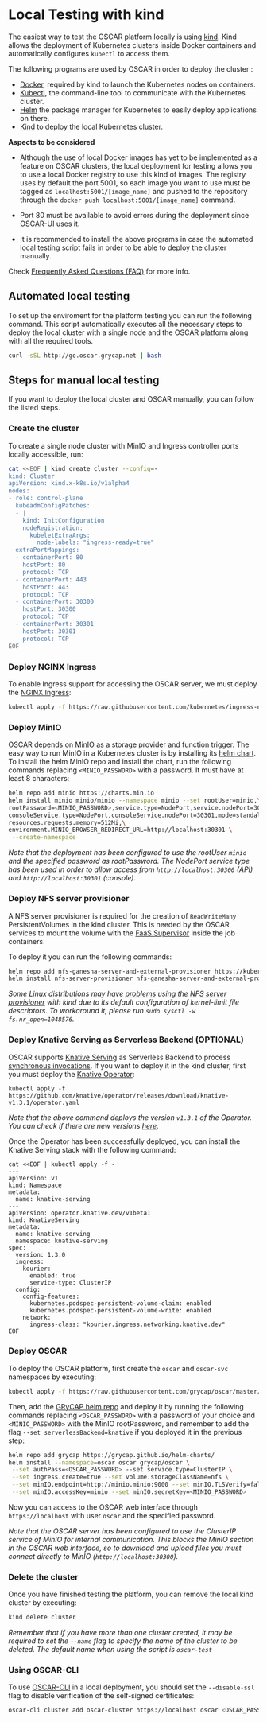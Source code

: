 # Local Testing with kind

The easiest way to test the OSCAR platform locally is using
[kind](https://kind.sigs.k8s.io/). Kind allows the deployment of Kubernetes
clusters inside Docker containers and automatically configures `kubectl` to
access them.

The following programs are used by OSCAR in order to deploy the cluster :

- [Docker](https://www.docker.com/), required by kind to launch
  the Kubernetes nodes on containers.
- [Kubectl](https://kubernetes.io/), the command-line tool to
  communicate with the Kubernetes cluster.
- [Helm](https://helm.sh/) the package manager for Kubernetes to easily deploy applications on there.
- [Kind](https://kind.sigs.k8s.io) to
  deploy the local Kubernetes cluster.

**Aspects to be considered**

- Although the use of local Docker images has yet to be implemented as a feature on OSCAR clusters, the local deployment for testing allows you to use a local Docker registry to use this kind of images. 
The registry uses by default the port 5001, so each image you want to use must be tagged as `localhost:5001/[image_name]` and pushed to the repository through the `docker push localhost:5001/[image_name]` command.

- Port 80 must be available to avoid errors during the deployment since OSCAR-UI uses it.

- It is recommended to install the above programs in case the automated local testing script fails in order to be able to deploy the cluster manually.

Check [Frequently Asked Questions (FAQ)](faq.md) for more info.

## Automated local testing

To set up the enviroment for the platform testing you can run the following
command. This script automatically executes all the necessary steps to deploy
the local cluster with a single node and the OSCAR platform along with all the required tools. 

``` sh
curl -sSL http://go.oscar.grycap.net | bash
```

## Steps for manual local testing

If you want to deploy the local cluster and OSCAR manually, you can follow the listed steps.

### Create the cluster

To create a single node cluster with MinIO and Ingress controller ports
locally accessible, run:

```sh
cat <<EOF | kind create cluster --config=-
kind: Cluster
apiVersion: kind.x-k8s.io/v1alpha4
nodes:
- role: control-plane
  kubeadmConfigPatches:
  - |
    kind: InitConfiguration
    nodeRegistration:
      kubeletExtraArgs:
        node-labels: "ingress-ready=true"
  extraPortMappings:
  - containerPort: 80
    hostPort: 80
    protocol: TCP
  - containerPort: 443
    hostPort: 443
    protocol: TCP
  - containerPort: 30300
    hostPort: 30300
    protocol: TCP
  - containerPort: 30301
    hostPort: 30301
    protocol: TCP
EOF
```

### Deploy NGINX Ingress

To enable Ingress support for accessing the OSCAR server, we must deploy the
[NGINX Ingress](https://kubernetes.github.io/ingress-nginx/):

```sh
kubectl apply -f https://raw.githubusercontent.com/kubernetes/ingress-nginx/master/deploy/static/provider/kind/deploy.yaml
```

### Deploy MinIO

OSCAR depends on [MinIO](https://min.io/) as a storage provider and function
trigger. The easy way to run MinIO in a Kubernetes cluster is by installing
its [helm chart](https://github.com/minio/charts). To  install the helm MinIO
repo and install the chart, run the following commands replacing
`<MINIO_PASSWORD>` with a password. It must have at least 8 characters:

```sh
helm repo add minio https://charts.min.io
helm install minio minio/minio --namespace minio --set rootUser=minio,\
rootPassword=<MINIO_PASSWORD>,service.type=NodePort,service.nodePort=30300,\
consoleService.type=NodePort,consoleService.nodePort=30301,mode=standalone,\
resources.requests.memory=512Mi,\
environment.MINIO_BROWSER_REDIRECT_URL=http://localhost:30301 \
 --create-namespace
```

*Note that the deployment has been configured to use the rootUser `minio` and
the specified password as rootPassword. The NodePort service type has been
used in order to allow access from `http://localhost:30300` (API) and
`http://localhost:30301` (console).*

### Deploy NFS server provisioner

A NFS server provisioner is required for the creation of `ReadWriteMany`
PersistentVolumes in the kind cluster. This is needed by the OSCAR services
to mount the volume with the
[FaaS Supervisor](https://github.com/grycap/faas-supervisor) inside the job
containers.

To deploy it you can run the following commands:

```sh
helm repo add nfs-ganesha-server-and-external-provisioner https://kubernetes-sigs.github.io/nfs-ganesha-server-and-external-provisioner/
helm install nfs-server-provisioner nfs-ganesha-server-and-external-provisioner/nfs-server-provisioner
```

*Some Linux distributions may have
[problems](https://github.com/kubernetes-sigs/kind/issues/1487#issuecomment-694920754)
using the [NFS server provisioner](https://github.com/kubernetes-sigs/nfs-ganesha-server-and-external-provisioner)
with kind due to its default configuration of kernel-limit file descriptors.
To workaround it, please run `sudo sysctl -w fs.nr_open=1048576`.*

### Deploy Knative Serving as Serverless Backend (OPTIONAL)

OSCAR supports [Knative Serving](https://knative.dev/docs/serving/) as
Serverless Backend to process
[synchronous invocations](invoking.md#synchronous-invocations). If you want
to deploy it in the kind cluster, first you must deploy the
[Knative Operator](https://knative.dev/docs/install/operator/knative-with-operators/):

```
kubectl apply -f https://github.com/knative/operator/releases/download/knative-v1.3.1/operator.yaml
```

*Note that the above command deploys the version `v1.3.1` of the Operator.
You can check if there are new versions [here](https://github.com/knative/operator/releases).*

Once the Operator has been successfully deployed, you can install the Knative
Serving stack with the following command:

```
cat <<EOF | kubectl apply -f -
---
apiVersion: v1
kind: Namespace
metadata:
  name: knative-serving
---
apiVersion: operator.knative.dev/v1beta1
kind: KnativeServing
metadata:
  name: knative-serving
  namespace: knative-serving
spec:
  version: 1.3.0
  ingress:
    kourier:
      enabled: true
      service-type: ClusterIP
  config:
    config-features:
      kubernetes.podspec-persistent-volume-claim: enabled
      kubernetes.podspec-persistent-volume-write: enabled
    network:
      ingress-class: "kourier.ingress.networking.knative.dev"
EOF
```

### Deploy OSCAR

To deploy the OSCAR platform, first create the `oscar` and `oscar-svc` namespaces by executing:

```sh
kubectl apply -f https://raw.githubusercontent.com/grycap/oscar/master/deploy/yaml/oscar-namespaces.yaml
```

Then, add the [GRyCAP helm repo](https://github.com/grycap/helm-charts) and
deploy it by running the following commands replacing `<OSCAR_PASSWORD>` with a
password of your choice and `<MINIO_PASSWORD>` with the MinIO rootPassword,
and remember to add the flag `--set serverlessBackend=knative` if you deployed
it in the previous step:

```sh
helm repo add grycap https://grycap.github.io/helm-charts/
helm install --namespace=oscar oscar grycap/oscar \
 --set authPass=<OSCAR_PASSWORD> --set service.type=ClusterIP \
 --set ingress.create=true --set volume.storageClassName=nfs \
 --set minIO.endpoint=http://minio.minio:9000 --set minIO.TLSVerify=false \
 --set minIO.accessKey=minio --set minIO.secretKey=<MINIO_PASSWORD>
```

Now you can access to the OSCAR web interface through `https://localhost` with
user `oscar` and the specified password.

*Note that the OSCAR server has been configured to use the ClusterIP service
of MinIO for internal communication. This blocks the MinIO section in the
OSCAR web interface, so to download and upload files you must connect directly
to MinIO (`http://localhost:30300`).*

### Delete the cluster

Once you have finished testing the platform, you can remove the local kind
cluster by executing:

```sh
kind delete cluster
```

*Remember that if you have more than one cluster created, it may be required
to set the `--name` flag to specify the name of the cluster to be deleted. The default name when using the script is `oscar-test`*

### Using OSCAR-CLI

To use [OSCAR-CLI](https://docs.oscar.grycap.net/oscar-cli/) in a local deployment, you should set the `--disable-ssl`
flag to disable verification of the self-signed certificates:

```sh
oscar-cli cluster add oscar-cluster https://localhost oscar <OSCAR_PASSWORD> --disable-ssl
```
